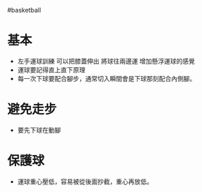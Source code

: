 #basketball 

# 基本
- 左手運球訓練 可以把膝蓋伸出 將球往兩邊運 增加懸浮運球的感覺
- 運球要記得直上直下原理
- 每一次下球要配合腳步，通常切入瞬間會是下球那刻配合內側腳。

# 避免走步
- 要先下球在動腳

# 保護球
- 運球重心壓低，容易被從後面抄截，重心再放低。
